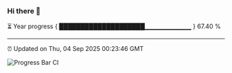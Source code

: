 ### Hi there 👋

⏳ Year progress { ████████████████████▁▁▁▁▁▁▁▁▁▁ } 67.40 %

---

⏰ Updated on Thu, 04 Sep 2025 00:23:46 GMT

![Progress Bar CI](https://github.com/liununu/liununu/workflows/Progress%20Bar%20CI/badge.svg)
